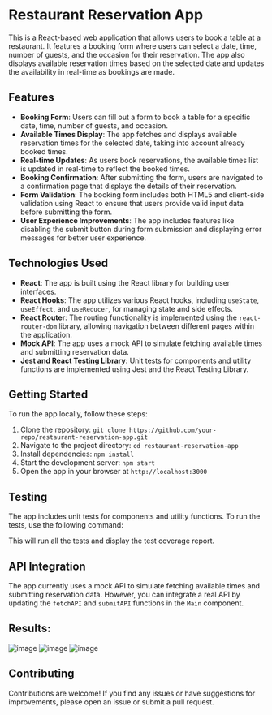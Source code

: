 # Restaurant Reservation App

This is a React-based web application that allows users to book a table at a restaurant. It features a booking form where users can select a date, time, number of guests, and the occasion for their reservation. The app also displays available reservation times based on the selected date and updates the availability in real-time as bookings are made.

## Features

- **Booking Form**: Users can fill out a form to book a table for a specific date, time, number of guests, and occasion.
- **Available Times Display**: The app fetches and displays available reservation times for the selected date, taking into account already booked times.
- **Real-time Updates**: As users book reservations, the available times list is updated in real-time to reflect the booked times.
- **Booking Confirmation**: After submitting the form, users are navigated to a confirmation page that displays the details of their reservation.
- **Form Validation**: The booking form includes both HTML5 and client-side validation using React to ensure that users provide valid input data before submitting the form.
- **User Experience Improvements**: The app includes features like disabling the submit button during form submission and displaying error messages for better user experience.

## Technologies Used

- **React**: The app is built using the React library for building user interfaces.
- **React Hooks**: The app utilizes various React hooks, including `useState`, `useEffect`, and `useReducer`, for managing state and side effects.
- **React Router**: The routing functionality is implemented using the `react-router-dom` library, allowing navigation between different pages within the application.
- **Mock API**: The app uses a mock API to simulate fetching available times and submitting reservation data.
- **Jest and React Testing Library**: Unit tests for components and utility functions are implemented using Jest and the React Testing Library.

## Getting Started

To run the app locally, follow these steps:

1. Clone the repository: `git clone https://github.com/your-repo/restaurant-reservation-app.git`
2. Navigate to the project directory: `cd restaurant-reservation-app`
3. Install dependencies: `npm install`
4. Start the development server: `npm start`
5. Open the app in your browser at `http://localhost:3000`

## Testing

The app includes unit tests for components and utility functions. To run the tests, use the following command:

This will run all the tests and display the test coverage report.

## API Integration

The app currently uses a mock API to simulate fetching available times and submitting reservation data. However, you can integrate a real API by updating the `fetchAPI` and `submitAPI` functions in the `Main` component.
## Results:
![image](https://github.com/JoydELC/capstone-little-lemon/assets/115313115/da01813c-6d6f-4b6c-80a3-909c986512c4)
![image](https://github.com/JoydELC/capstone-little-lemon/assets/115313115/3222d0bc-d58c-4e11-bcc7-9603731184db)
![image](https://github.com/JoydELC/capstone-little-lemon/assets/115313115/bb30398e-60bb-4719-8e75-deacd3d39ed9)

## Contributing

Contributions are welcome! If you find any issues or have suggestions for improvements, please open an issue or submit a pull request.
